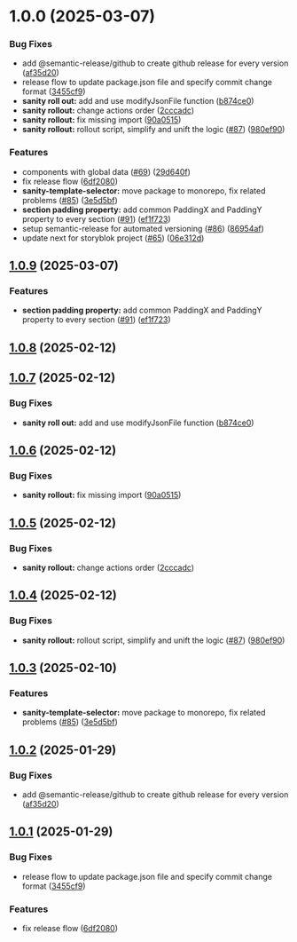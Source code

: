 # 1.0.0 (2025-03-07)


### Bug Fixes

* add @semantic-release/github to create github release for every version ([af35d20](https://github.com/kaviranga/cms-kit-shadow/commit/af35d20753963b9ea76eb141de4ec01776786671))
* release flow to update package.json file and specify commit change format ([3455cf9](https://github.com/kaviranga/cms-kit-shadow/commit/3455cf90063dded18be50b7eb8af3c5dbdfaa81a))
* **sanity roll out:** add and use modifyJsonFile function ([b874ce0](https://github.com/kaviranga/cms-kit-shadow/commit/b874ce039c8d41d55590cd4ee4c921369e833eaa))
* **sanity rollout:** change actions order ([2cccadc](https://github.com/kaviranga/cms-kit-shadow/commit/2cccadc26ad95c52f2a9bdec90a48ab17b5e0d87))
* **sanity rollout:** fix missing import ([90a0515](https://github.com/kaviranga/cms-kit-shadow/commit/90a0515ad5b260bdfc9e3274325ffbf6d6ad6a4b))
* **sanity rollout:** rollout script, simplify and unift the logic ([#87](https://github.com/kaviranga/cms-kit-shadow/issues/87)) ([980ef90](https://github.com/kaviranga/cms-kit-shadow/commit/980ef909993d732d37fa429d72660a12a663839a))


### Features

* components with global data ([#69](https://github.com/kaviranga/cms-kit-shadow/issues/69)) ([29d640f](https://github.com/kaviranga/cms-kit-shadow/commit/29d640f93b00fb4621824a8b08c0af3d7e9a3267))
* fix release flow ([6df2080](https://github.com/kaviranga/cms-kit-shadow/commit/6df208014e37f54f1e7f174b6afd76d1952ddbf6))
* **sanity-template-selector:** move package to monorepo, fix related problems ([#85](https://github.com/kaviranga/cms-kit-shadow/issues/85)) ([3e5d5bf](https://github.com/kaviranga/cms-kit-shadow/commit/3e5d5bf852367a2691620f3116e806f142867aa6))
* **section padding property:** add common PaddingX and PaddingY property to every section ([#91](https://github.com/kaviranga/cms-kit-shadow/issues/91)) ([ef1f723](https://github.com/kaviranga/cms-kit-shadow/commit/ef1f723a4328326954440bb41168e6f6fdb1d84a))
* setup semantic-release for automated versioning ([#86](https://github.com/kaviranga/cms-kit-shadow/issues/86)) ([86954af](https://github.com/kaviranga/cms-kit-shadow/commit/86954af4bcf3fad2ec4084e18096bf970c524092))
* update next for storyblok project ([#65](https://github.com/kaviranga/cms-kit-shadow/issues/65)) ([06e312d](https://github.com/kaviranga/cms-kit-shadow/commit/06e312df3afcb3ace2c92f6b8bf98673e749de05))

## [1.0.9](https://github.com/focusreactive/cms-kit/compare/v1.0.8...v1.0.9) (2025-03-07)


### Features

* **section padding property:** add common PaddingX and PaddingY property to every section ([#91](https://github.com/focusreactive/cms-kit/issues/91)) ([ef1f723](https://github.com/focusreactive/cms-kit/commit/ef1f723a4328326954440bb41168e6f6fdb1d84a))

## [1.0.8](https://github.com/focusreactive/cms-kit/compare/v1.0.7...v1.0.8) (2025-02-12)

## [1.0.7](https://github.com/focusreactive/cms-kit/compare/v1.0.6...v1.0.7) (2025-02-12)


### Bug Fixes

* **sanity roll out:** add and use modifyJsonFile function ([b874ce0](https://github.com/focusreactive/cms-kit/commit/b874ce039c8d41d55590cd4ee4c921369e833eaa))

## [1.0.6](https://github.com/focusreactive/cms-kit/compare/v1.0.5...v1.0.6) (2025-02-12)


### Bug Fixes

* **sanity rollout:** fix missing import ([90a0515](https://github.com/focusreactive/cms-kit/commit/90a0515ad5b260bdfc9e3274325ffbf6d6ad6a4b))

## [1.0.5](https://github.com/focusreactive/cms-kit/compare/v1.0.4...v1.0.5) (2025-02-12)


### Bug Fixes

* **sanity rollout:** change actions order ([2cccadc](https://github.com/focusreactive/cms-kit/commit/2cccadc26ad95c52f2a9bdec90a48ab17b5e0d87))

## [1.0.4](https://github.com/focusreactive/cms-kit/compare/v1.0.3...v1.0.4) (2025-02-12)


### Bug Fixes

* **sanity rollout:** rollout script, simplify and unift the logic ([#87](https://github.com/focusreactive/cms-kit/issues/87)) ([980ef90](https://github.com/focusreactive/cms-kit/commit/980ef909993d732d37fa429d72660a12a663839a))

## [1.0.3](https://github.com/focusreactive/cms-kit/compare/v1.0.2...v1.0.3) (2025-02-10)


### Features

* **sanity-template-selector:** move package to monorepo, fix related problems ([#85](https://github.com/focusreactive/cms-kit/issues/85)) ([3e5d5bf](https://github.com/focusreactive/cms-kit/commit/3e5d5bf852367a2691620f3116e806f142867aa6))

## [1.0.2](https://github.com/focusreactive/cms-kit/compare/v1.0.1...v1.0.2) (2025-01-29)


### Bug Fixes

* add @semantic-release/github to create github release for every version ([af35d20](https://github.com/focusreactive/cms-kit/commit/af35d20753963b9ea76eb141de4ec01776786671))

## [1.0.1](https://github.com/focusreactive/cms-kit/compare/v1.0.0...v1.0.1) (2025-01-29)


### Bug Fixes

* release flow to update package.json file and specify commit change format ([3455cf9](https://github.com/focusreactive/cms-kit/commit/3455cf90063dded18be50b7eb8af3c5dbdfaa81a))


### Features

* fix release flow ([6df2080](https://github.com/focusreactive/cms-kit/commit/6df208014e37f54f1e7f174b6afd76d1952ddbf6))
